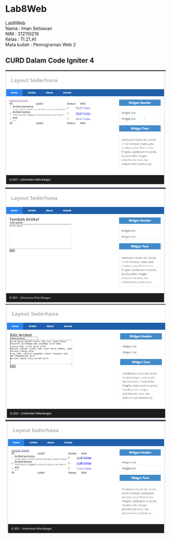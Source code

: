 # Lab8Web
Lab8Web\
Nama : Iman Setiawan\
NIM : 312110219\
Kelas : TI.21.A1\
Mata kuliah : Pemograman Web 2

## CURD Dalam Code Igniter 4
![](ss/ss1.png)
![](ss/ss2.png)
![](ss/ss3.png)
![](ss/ss4.png)
